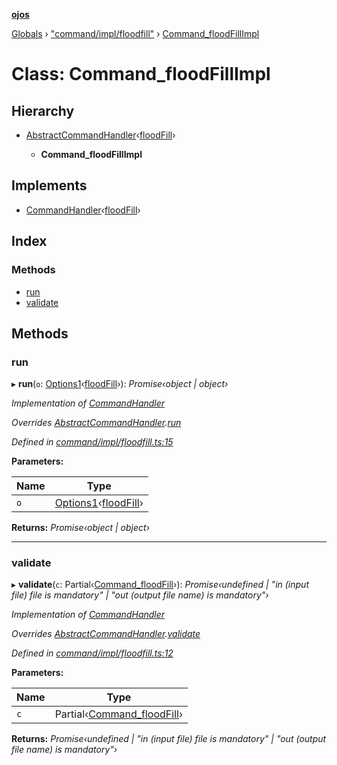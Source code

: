 **[ojos](../README.md)**

[Globals](../README.md) › ["command/impl/floodfill"](../modules/_command_impl_floodfill_.md) › [Command_floodFillImpl](_command_impl_floodfill_.command_floodfillimpl.md)

# Class: Command_floodFillImpl

## Hierarchy

* [AbstractCommandHandler](_command_abstractcommand_.abstractcommandhandler.md)‹[floodFill](../enums/_command_types_.commandname.md#floodfill)›

  * **Command_floodFillImpl**

## Implements

* [CommandHandler](../interfaces/_command_types_.commandhandler.md)‹[floodFill](../enums/_command_types_.commandname.md#floodfill)›

## Index

### Methods

* [run](_command_impl_floodfill_.command_floodfillimpl.md#run)
* [validate](_command_impl_floodfill_.command_floodfillimpl.md#validate)

## Methods

###  run

▸ **run**(`o`: [Options1](../interfaces/_command_types_.options1.md)‹[floodFill](../enums/_command_types_.commandname.md#floodfill)›): *Promise‹object | object›*

*Implementation of [CommandHandler](../interfaces/_command_types_.commandhandler.md)*

*Overrides [AbstractCommandHandler](_command_abstractcommand_.abstractcommandhandler.md).[run](_command_abstractcommand_.abstractcommandhandler.md#abstract-run)*

*Defined in [command/impl/floodfill.ts:15](https://github.com/cancerberoSgx/mirada/blob/f2ba50d/ojos/src/command/impl/floodfill.ts#L15)*

**Parameters:**

Name | Type |
------ | ------ |
`o` | [Options1](../interfaces/_command_types_.options1.md)‹[floodFill](../enums/_command_types_.commandname.md#floodfill)› |

**Returns:** *Promise‹object | object›*

___

###  validate

▸ **validate**(`c`: Partial‹[Command_floodFill](../interfaces/_command_impl_floodfill_.command_floodfill.md)›): *Promise‹undefined | "in (input file) file is mandatory" | "out (output file name) is mandatory"›*

*Implementation of [CommandHandler](../interfaces/_command_types_.commandhandler.md)*

*Overrides [AbstractCommandHandler](_command_abstractcommand_.abstractcommandhandler.md).[validate](_command_abstractcommand_.abstractcommandhandler.md#abstract-validate)*

*Defined in [command/impl/floodfill.ts:12](https://github.com/cancerberoSgx/mirada/blob/f2ba50d/ojos/src/command/impl/floodfill.ts#L12)*

**Parameters:**

Name | Type |
------ | ------ |
`c` | Partial‹[Command_floodFill](../interfaces/_command_impl_floodfill_.command_floodfill.md)› |

**Returns:** *Promise‹undefined | "in (input file) file is mandatory" | "out (output file name) is mandatory"›*
